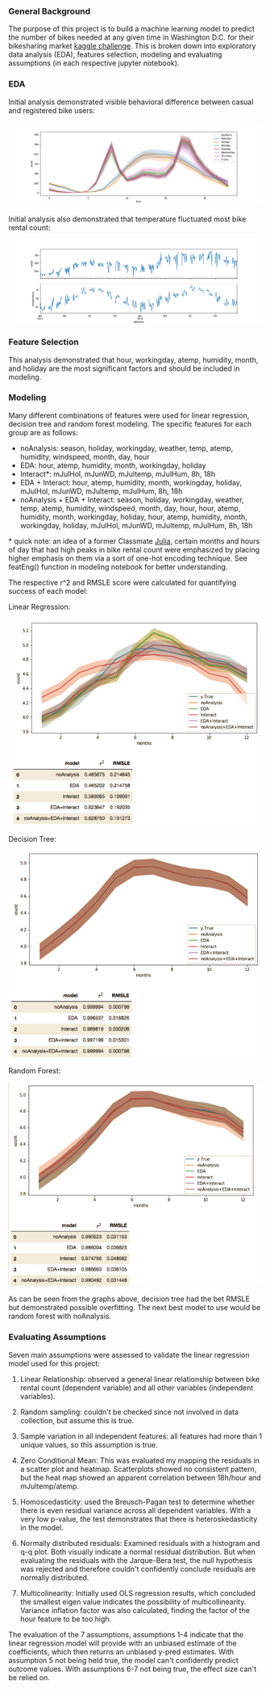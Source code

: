 ### General Background

The purpose of this project is to build a machine learning model to predict the number of bikes needed at any given time in Washington D.C. for their bikesharing market [kaggle challenge](https://www.kaggle.com/c/bike-sharing-demand/data). This is broken down into exploratory data analysis (EDA), features selection, modeling and evaluating assumptions (in each respective jupyter notebook).

### EDA

Initial analysis demonstrated visible behavioral difference between casual and registered bike users:

![casual_vs_registered](images/user_diff.png)

Initial analysis also demonstrated that temperature fluctuated most bike rental count:

![temp_count](images/temp_count_fluctuation.png)

### Feature Selection

This analysis demonstrated that hour, workingday,  atemp, humidity, month,  and holiday are the most significant factors and should be included in modeling.

### Modeling

Many different combinations of features were used for linear regression, decision tree and random forest modeling. The specific features for each group are as follows:

- noAnalysis: season, holiday, workingday, weather, temp, atemp, humidity, windspeed, month, day, hour
- EDA: hour, atemp, humidity, month, workingday, holiday
- Interact*: mJulHol, mJunWD, mJultemp, mJulHum, 8h, 18h
- EDA + Interact: hour, atemp, humidity, month, workingday, holiday, mJulHol, mJunWD, mJultemp, mJulHum, 8h, 18h
- noAnalysis + EDA + Interact: season, holiday, workingday, weather, temp, atemp, humidity, windspeed, month, day, hour, hour, atemp, humidity, month, workingday, holiday, hour, atemp, humidity, month, workingday, holiday, mJulHol, mJunWD, mJultemp, mJulHum, 8h, 18h

\* quick note: an idea of a former Classmate [Julia](https://github.com/julisep), certain months and hours of day that had high peaks in bike rental count were emphasized by placing higher emphasis on them via a sort of one-hot encoding technique. See featEng() function in modeling notebook for better understanding.

The respective r^2 and RMSLE score were calculated for quantifying success of each model:

Linear Regression:

![LR](images/linear_regression.png)

Decision Tree:

![DT](images/decision_tree.png)

Random Forest:

![RF](images/random_forest.png)

As can be seen from the graphs above, decision tree had the bet RMSLE but demonstrated possible overfitting. The next best model to use would be random forest with noAnalysis.

### Evaluating Assumptions

Seven main assumptions were assessed to validate the linear regression model used for this project:

1. Linear Relationship: observed a general linear relationship between bike rental count (dependent variable) and all other variables (independent variables).

2. Random sampling: couldn't be checked since not involved in data collection, but assume this is true.

3. Sample variation in all independent features: all features had more than 1 unique values, so this assumption is true.

4. Zero Conditional Mean: This was evaluated my mapping the residuals in a scatter plot and heatmap. Scatterplots showed no consistent pattern, but the heat map showed an apparent correlation between 18h/hour and mJultemp/atemp.

5. Homoscedasticity: used the Breusch-Pagan test to determine whether there is even residual variance across all dependent variables. With a very low p-value, the test demonstrates that there is heteroskedasticity in the model.

6. Normally distributed residuals: Examined residuals with a histogram and q-q plot. Both visually indicate a normal residual distribution. But when evaluating the residuals with the Jarque-Bera test, the null hypothesis was rejected and therefore couldn't confidently conclude residuals are normally distributed.

7. Multicolinearity: Initially used OLS regression results, which concluded the smallest eigen value indicates the possibility of multicollinearity. Variance inflation factor was also calculated, finding the factor of the hour feature to be too high.

The evaluation of the 7 assumptions, assumptions 1-4 indicate that the linear regression model will provide with an unbiased estimate of the coefficients, which then returns an unbiased y-pred estimates. With assumption 5 not being held true, the model can't confidently predict outcome values. With assumptions 6-7 not being true, the effect size can't be relied on.  
